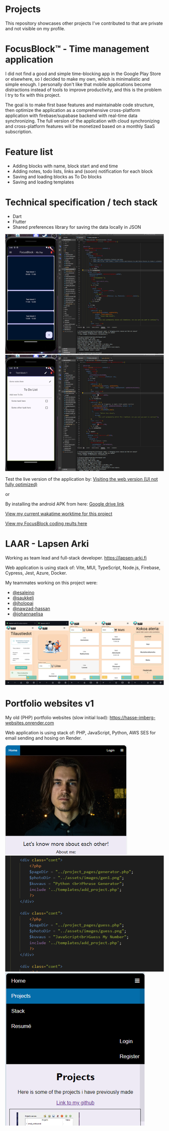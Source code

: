 # Projects
This repository showcases other projects I've contributed to that are private and not visible on my profile.

# FocusBlock™ - Time management application
I did not find a good and simple time-blocking app in the Google Play Store or elsewhere, so I decided to make my own, which is minimalistic and simple enough. I personally don't like that mobile applications become distractions instead of tools to improve productivity, and this is the problem I try to fix with this project.

The goal is to make first base features and maintainable code structure, then optimize the application as a comprehensive cross-platform application with firebase/supabase backend with real-time data synchronizing. The full version of the application with cloud synchronizing and cross-platform features will be monetized based on a monthly SaaS subscription.

# Feature list

 - Adding blocks with name, block start and end time
 - Adding notes, todo lists, links and (soon) notification for each block
 - Saving and loading blocks as To Do blocks
 - Saving and loading templates

# Technical specification / tech stack

 - Dart
 - Flutter
 - Shared preferences library for saving the data locally in JSON
  
![FocusBlock - merged images](focusblock.png)
![FocusBlock - merged images](image.png)


Test the live version of the application by:
 [Visiting the web version (UI not fully optimized)](https://focusblock-ten.vercel.app)
 
 or
 
 By installing the android APK from here:
 [Google drive link](https://drive.google.com/file/d/1WfeBbSTWtmMny2mFNNkr_BwZzN3tUFQm/view?usp=drive_link)

[View my current wakatime worktime for this project](https://wakatime.com/@018ea958-8683-4c8d-8e87-711366038480/projects/irlhtphant?start=2024-08-27&end=2024-09-02)

[View my FocusBlock coding reults here](results.md)


# LAAR - Lapsen Arki
Working as team lead and full-stack developer.
https://lapsen-arki.fi

Web application is using stack of: Vite, MUI, TypeScript, Node.js, Firebase, Cypress, Jest, Azure, Docker.

My teammates working on this project were:
- [@esaleino](https://github.com/esaleino)
- [@saukkeli](https://github.com/saukkeli)
- [@jholopai](https://github.com/jholopai)
- [@nawzad-hassan](https://github.com/nawzad-hassan)
- [@johannaelisa](https://github.com/johannaelisa)

  
![LAAR - merged images](MergedImages.png)


# Portfolio websites v1
My old (PHP) portfolio websites (slow initial load):
https://hasse-imberg-websites.onrender.com

Web application is using stack of: PHP, JavaScript, Python, AWS SES for email sending and hosing on Render.

![personal_wenbsites_v1](sites.png)
![personal_wenbsites_v1](sites1.png)
![personal_wenbsites_v1](sites3.png)
